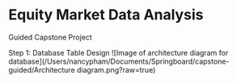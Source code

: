 # Equity Market Data Analysis
Guided Capstone Project

Step 1: Database Table Design
![Image of architecture diagram for database](/Users/nancypham/Documents/Springboard/capstone-guided/Architecture diagram.png?raw=true)